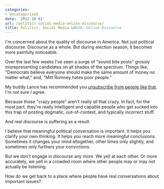 ```yaml
---
categories:
- Uncategorized
date: '2012-10-01'
url: /politics-social-media-online-discourse/
title: Politics, Social Media &#038; Online Discourse
---
```


I'm concerned about the quality of discourse in America. Not just political discourse. Discourse as a whole. But during election season, it becomes more painfully noticeable.

Over the last few weeks I've seen a surge of "sound bite posts" grossly misrepresenting candidates on all shades of the spectrum. Things like, "Democrats believe everyone should make the same amount of money no matter what," and, "Mitt Romney hates poor people."

My buddy Lance has recommended you <a href="http://lancehaun.com/its-time-to-unsubscribe-from-aunt-ednas-crazy-political-facebook-posts/">unsubscribe from people like that</a>. I'm not sure I agree.

Because those "crazy people" aren't really all that crazy. In fact, for the most part, they're really intelligent and capable people who get sucked into this trap of posting dogmatic, out-of-context, and typically incorrect stuff.

And real discourse is suffering as a result.

I believe that meaningful political conversation is important. It helps you clarify your own thinking. It helps you reach more meaningful conclusions. Sometimes it changes your mind altogether, other times only slightly, and sometimes only furthers your convictions.

But we don't engage in discourse any more. We yell at each other. Or more accurately, we yell in a crowded room where other people may or may not actually be listening.

How do we get back to a place where people have real conversations about important issues?